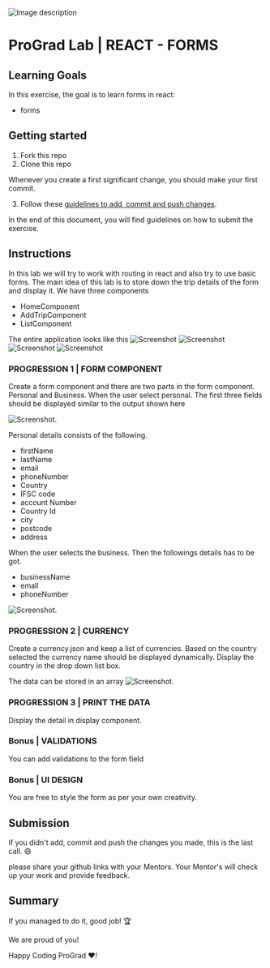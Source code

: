 ![Image description](https://i1.faceprep.in/ProGrad/prograd-logo.png)

# ProGrad Lab | REACT - FORMS

## Learning Goals

In this exercise, the goal is to learn forms in react:

- forms

## Getting started

1. Fork this repo
2. Clone this repo

Whenever you create a first significant change, you should make your first commit.

3. Follow these [guidelines to add, commit and push changes](https://github.com/FACEPrep-ProGrad/general-guidelines-labs-project-builders.git).

In the end of this document, you will find guidelines on how to submit the exercise.

## Instructions
In this lab we will try to work with routing in react and also try to use basic forms. The main idea of this lab is to store down the trip details of the form and display it. We have three components 
- HomeComponent
- AddTripComponent
- ListComponent

The entire application looks like this
![Screenshot](https://i1.faceprep.in/ProGrad/l4-output1.png)
![Screenshot](https://i1.faceprep.in/ProGrad/l4-output2.png)
![Screenshot](https://i1.faceprep.in/ProGrad/l4-output4.png)
![Screenshot](https://i1.faceprep.in/ProGrad/l4-output3.png)

### PROGRESSION 1 | FORM COMPONENT

Create a form component and there are two parts in the form component. Personal and Business. When the user select personal. The first three fields should be displayed
similar to the output shown here

![Screenshot](https://i1.faceprep.in/ProGrad/l4-output1.png).


Personal details consists of the following.

- firstName
- lastName
- email
- phoneNumber
- Country
- IFSC code
- account Number
- Country Id
- city
- postcode
- address

When the user selects the business. Then the followings details has to be got.
- businessName
- emall
- phoneNumber

![Screenshot](https://i1.faceprep.in/ProGrad/l4-output5.png).

### PROGRESSION 2 | CURRENCY

Create a currency.json and keep a list of currencies. Based on the country selected the currency name should be displayed dynamically. Display the country in the drop down list box.

The data can be stored in an array
![Screenshot](https://i1.faceprep.in/ProGrad/l4-output4.png).

### PROGRESSION 3 | PRINT THE DATA
Display the detail in display component.


### Bonus | VALIDATIONS

You can add validations to the form field

### Bonus | UI DESIGN

You are free to style the form as per your own creativity.

## Submission

If you didn't add, commit and push the changes you made, this is the last call. :smile:

please share your github links with your Mentors. Your Mentor's will check up your work and provide feedback. 

## Summary

If you managed to do it, good job! :trophy:

We are proud of you!

Happy Coding ProGrad ❤️!

